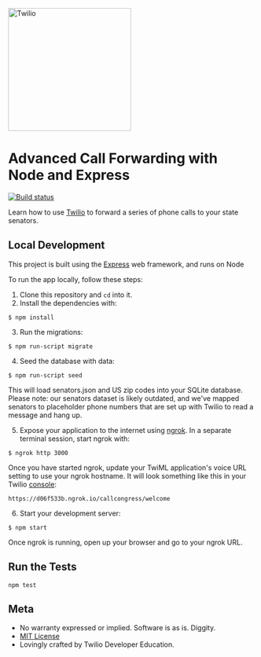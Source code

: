 <a href="https://www.twilio.com">
  <img src="https://static0.twilio.com/marketing/bundles/marketing/img/logos/wordmark-red.svg" alt="Twilio" width="250" />
</a>

# Advanced Call Forwarding with Node and Express

[![Build status](https://api.travis-ci.org/TwilioDevEd/call-forwarding-node.svg?branch=master)](https://travis-ci.org/TwilioDevEd/call-forwarding-node)

Learn how to use [Twilio](https://www.twilio.com) to forward a series of phone calls to your state senators.

## Local Development
This project is built using the [Express](https://expressjs.com) web framework, and runs on Node

To run the app locally, follow these steps:
1. Clone this repository and `cd` into it.
2. Install the dependencies with:
```
$ npm install
```
3. Run the migrations:
```
$ npm run-script migrate
```
4. Seed the database with data:
```
$ npm run-script seed
```
This will load senators.json and US zip codes into your SQLite database.
Please note: our senators dataset is likely outdated, and we've mapped senators to placeholder phone numbers that are set up with Twilio to read a message and hang up.

5. Expose your application to the internet using [ngrok](https://www.twilio.com/blog/2015/09/6-awesome-reasons-to-use-ngrok-when-testing-webhooks.html). In a separate terminal session, start ngrok with:
```
$ ngrok http 3000
```
Once you have started ngrok, update your TwiML application's voice URL setting to use your ngrok hostname. It will look something like this in your Twilio [console](https://www.twilio.com/console/phone-numbers/):
```
https://d06f533b.ngrok.io/callcongress/welcome
```
6. Start your development server:
```
$ npm start
```
Once ngrok is running, open up your browser and go to your ngrok URL.

## Run the Tests
```
npm test
```

## Meta
* No warranty expressed or implied. Software is as is. Diggity.
* [MIT License](https://opensource.org/licenses/mit-license.html)
* Lovingly crafted by Twilio Developer Education.
